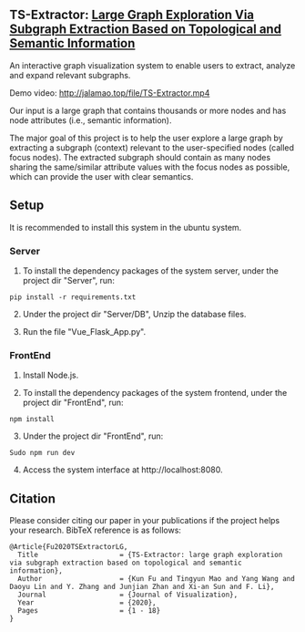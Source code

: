 ## TS-Extractor: [Large Graph Exploration Via Subgraph Extraction Based on Topological and Semantic Information](https://link.springer.com/article/10.1007/s12650-020-00699-y)
An interactive graph visualization system to enable users to extract, analyze and expand relevant subgraphs.

Demo video: http://jalamao.top/file/TS-Extractor.mp4

Our input is a large graph that contains thousands or more nodes and has node attributes (i.e., semantic information).

The major goal of this project is to help the user explore a large graph by extracting a subgraph (context) relevant to the user-specified nodes (called focus nodes). The extracted subgraph should contain as many nodes sharing the same/similar attribute values with the focus nodes as possible, which can provide the user with clear semantics.
## Setup
It is recommended to install this system in the ubuntu system.
### Server
1. To install the dependency packages of the system server, under the project dir "Server", run:

`pip install -r requirements.txt`

2. Under the project dir "Server/DB", Unzip the database files.

3. Run the file "Vue_Flask_App.py".
### FrontEnd
1. Install Node.js.

2. To install the dependency packages of the system frontend, under the project dir "FrontEnd", run:

`npm install`

3. Under the project dir "FrontEnd", run:

`Sudo npm run dev`

4. Access the system interface at http://localhost:8080.
## Citation
Please consider citing our paper in your publications if the project helps your research. BibTeX reference is as follows:

    @Article{Fu2020TSExtractorLG,
      Title                    = {TS-Extractor: large graph exploration via subgraph extraction based on topological and semantic information},
      Author                   = {Kun Fu and Tingyun Mao and Yang Wang and Daoyu Lin and Y. Zhang and Junjian Zhan and Xi-an Sun and F. Li},
      Journal                  = {Journal of Visualization},
      Year                     = {2020},
      Pages                    = {1 - 18} 
    }
